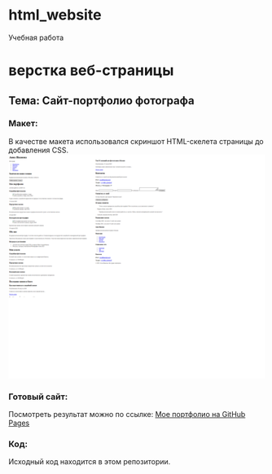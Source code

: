 # html_website
Учебная работа 
# верстка веб-страницы

## Тема: Сайт-портфолио фотографа

### Макет:
В качестве макета использовался скриншот HTML-скелета страницы до добавления CSS.
![Макет сайта](maket.png)

### Готовый сайт:
Посмотреть результат можно по ссылке: [Мое портфолио на GitHub Pages](https://ariadna6662.github.io/html_website/)

### Код:
Исходный код находится в этом репозитории.
